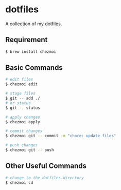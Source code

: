 # dotfiles

A collection of my dotfiles.

## Requirement

```bash
$ brew install chezmoi
```

## Basic Commands

```bash
# edit files
$ chezmoi edit

# stage files
$ git -- add ./
# or status
$ git -- status

# apply changes
$ chezmoi apply

# commit changes
$ chezmoi git -- commit -m "chore: update files"

# push changes
$ chezmoi git -- push
```

## Other Useful Commands

```bash
# change to the dotfiles directory
$ chezmoi cd
```

